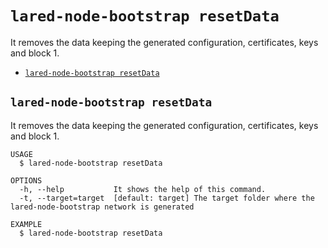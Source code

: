 `lared-node-bootstrap resetData`
================================

It removes the data keeping the generated configuration, certificates, keys and block 1.

* [`lared-node-bootstrap resetData`](#lared-node-bootstrap-resetdata)

## `lared-node-bootstrap resetData`

It removes the data keeping the generated configuration, certificates, keys and block 1.

```
USAGE
  $ lared-node-bootstrap resetData

OPTIONS
  -h, --help           It shows the help of this command.
  -t, --target=target  [default: target] The target folder where the lared-node-bootstrap network is generated

EXAMPLE
  $ lared-node-bootstrap resetData
```
